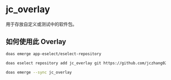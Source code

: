 # jc_overlay

用于存放自定义或测试中的软件包。

## 如何使用此 Overlay

```bash
doas emerge app-eselect/eselect-repository

doas eselect repository add jc_overlay git https://github.com/jczhang02/jc_overlay.git

doas emerge --sync jc_overlay
```
